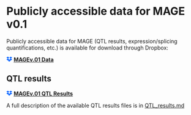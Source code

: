 # Publicly accessible data for MAGE v0.1

Publicly accessible data for MAGE (QTL results, expression/splicing quantifications, etc.) is available for download through Dropbox:

<img src="/images/dropbox.png" width="15" style="float: bottom;"> **[MAGEv.01 Data](https://www.dropbox.com/home/MAGE/v0.1)**

## QTL results

<img src="/images/dropbox.png" width="15" style="float: bottom;"> **[MAGEv.01 QTL Results](https://www.dropbox.com/home/MAGE/v0.1/QTL_results)**

A full description of the available QTL results files is in [QTL_results.md](/data/QTL_results.md)

<br><br>
